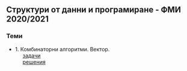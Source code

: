 ## Структури от данни и програмиране - ФМИ 2020/2021
### Теми
 -  1.&nbsp;Комбинаторни алгоритми. Вектор.  
 &nbsp;&nbsp;&nbsp;&nbsp;  [задачи](https://github.com/karinag99/Data_Structures_and_algorithms_FMI/blob/main/01.%20Combinatorial%20algorithms/Tasks.md)  
&nbsp;&nbsp;&nbsp;&nbsp;  [решения](
https://github.com/karinag99/Data_Structures_and_algorithms_FMI/tree/main/01.%20Combinatorial%20algorithms/solutions)
